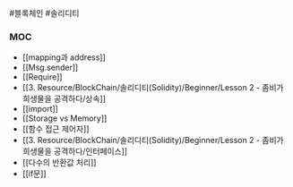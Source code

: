 ---
---

#블록체인 #솔리디티 

### MOC
+ [[mapping과 address]]
+ [[Msg.sender]]
+ [[Require]]
+ [[3. Resource/BlockChain/솔리디티(Solidity)/Beginner/Lesson 2 - 좀비가 희생물을 공격하다/상속]]
+ [[import]]
+ [[Storage vs Memory]]
+ [[함수 접근 제어자]]
+ [[3. Resource/BlockChain/솔리디티(Solidity)/Beginner/Lesson 2 - 좀비가 희생물을 공격하다/인터페이스]]
+ [[다수의 반환값 처리]]
+ [[if문]]
